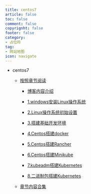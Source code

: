 ```yaml
---
title: centos7
article: false
toc: false
comment: false
copyrignht: false
footer: false
category:
- 占位符 
tag:
- 网站地图
icon: navigate
---
```


- centos7


    - <a href="shardings">按照章节阅读</a>

        - <a href="shardings/centos7-chapter-0.博客内容介绍.html">博客内容介绍</a>

        - <a href="shardings/centos7-chapter-1.windows安装Linux操作系统.html">1.windows安装Linux操作系统</a>

        - <a href="shardings/centos7-chapter-2.Linux操作系统初始设置.html">2.Linux操作系统初始设置</a>

        - <a href="shardings/centos7-chapter-3.搭建基础开发环境.html">3.搭建基础开发环境</a>

        - <a href="shardings/centos7-chapter-4.Centos搭建docker.html">4.Centos搭建docker</a>

        - <a href="shardings/centos7-chapter-5.Centos搭建Rancher.html">5.Centos搭建Rancher</a>

        - <a href="shardings/centos7-chapter-6.Centos搭建Minikube.html">6.Centos搭建Minikube</a>

        - <a href="shardings/centos7-chapter-7.kubeadm搭建Kubernetes.html">7.kubeadm搭建Kubernetes</a>

        - <a href="shardings/centos7-chapter-8.二进制包搭建Kubernetes.html">8.二进制包搭建Kubernetes</a>

    - <a href="centos7.html#intro">章节内容合集</a>

